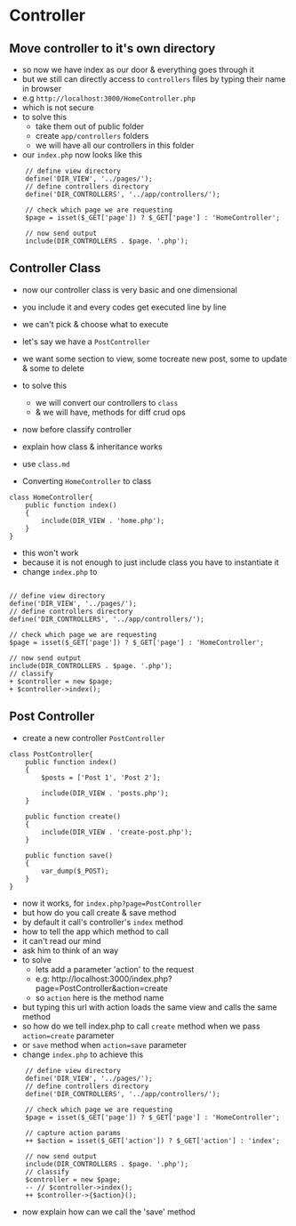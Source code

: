 # Controller

## Move controller to it's own directory
- so now we have index as our door & everything goes through it
- but we still can directly access to `controllers` files by typing their name in browser
- e.g `http://localhost:3000/HomeController.php`
- which is not secure
- to solve this
	- take them out of public folder
	- create `app/controllers` folders
	- we will have all our controllers in this folder
- our `index.php` now looks like this

``` 
	// define view directory
	define('DIR_VIEW', '../pages/');
	// define controllers directory
	define('DIR_CONTROLLERS', '../app/controllers/');

	// check which page we are requesting
	$page = isset($_GET['page']) ? $_GET['page'] : 'HomeController';

	// now send output
	include(DIR_CONTROLLERS . $page. '.php');

```

## Controller Class
- now our controller class is very basic and one dimensional
- you include it and every codes get executed line by line
- we can't pick & choose what to execute
- let's say we have a `PostController`
- we want some section to view, some tocreate new post, some to update & some to delete
- to solve this
	- we will convert our controllers to `class`
	- & we will have, methods for diff crud ops

- now before classify controller
- explain how class & inheritance works
- use `class.md`

- Converting `HomeController` to class

```
class HomeController{
	public function index()
	{
		include(DIR_VIEW . 'home.php');
	}
}
```

- this won't work
- because it is not enough to just include class you have to instantiate it
- change `index.php` to

```

// define view directory
define('DIR_VIEW', '../pages/');
// define controllers directory
define('DIR_CONTROLLERS', '../app/controllers/');

// check which page we are requesting
$page = isset($_GET['page']) ? $_GET['page'] : 'HomeController';

// now send output
include(DIR_CONTROLLERS . $page. '.php');
// classify
+ $controller = new $page;
+ $controller->index();

```

## Post Controller
- create a new controller `PostController`

```
class PostController{
	public function index()
	{
		$posts = ['Post 1', 'Post 2'];
		
		include(DIR_VIEW . 'posts.php');
	}

	public function create()
	{
		include(DIR_VIEW . 'create-post.php');
	}

	public function save()
	{
		var_dump($_POST);
	}
}

```
- now it works, for `index.php?page=PostController`
- but how do you call create & save method
- by default it call's controller's `index` method
- how to tell the app which method to call
- it can't read our mind
- ask him to think of an way
- to solve
	- lets add a parameter 'action' to the request
	- e.g: http://localhost:3000/index.php?page=PostController&action=create
	- so `action` here is the method name
- but typing this url with action loads the same view and calls the same method
- so how do we tell index.php to call `create` method when we pass `action=create` parameter
- or `save` method when `action=save` parameter
- change `index.php` to achieve this

```
	// define view directory
	define('DIR_VIEW', '../pages/');
	// define controllers directory
	define('DIR_CONTROLLERS', '../app/controllers/');

	// check which page we are requesting
	$page = isset($_GET['page']) ? $_GET['page'] : 'HomeController';

	// capture action params
	++ $action = isset($_GET['action']) ? $_GET['action'] : 'index';

	// now send output
	include(DIR_CONTROLLERS . $page. '.php');
	// classify
	$controller = new $page;
	-- // $controller->index();
	++ $controller->{$action}();

```
- now explain how can we call the 'save' method